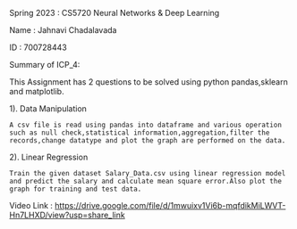 Spring 2023 : CS5720 Neural Networks & Deep Learning

Name : Jahnavi Chadalavada

ID : 700728443

Summary of ICP_4:

This Assignment has 2 questions to be solved using python pandas,sklearn and matplotlib.

1). Data Manipulation

    A csv file is read using pandas into dataframe and various operation such as null check,statistical information,aggregation,filter the records,change datatype and plot the graph are performed on the data.
    
2). Linear Regression

    Train the given dataset Salary_Data.csv using linear regression model and predict the salary and calculate mean square error.Also plot the graph for training and test data.


Video Link : https://drive.google.com/file/d/1mwuixv1Vi6b-mqfdikMiLWVT-Hn7LHXD/view?usp=share_link

